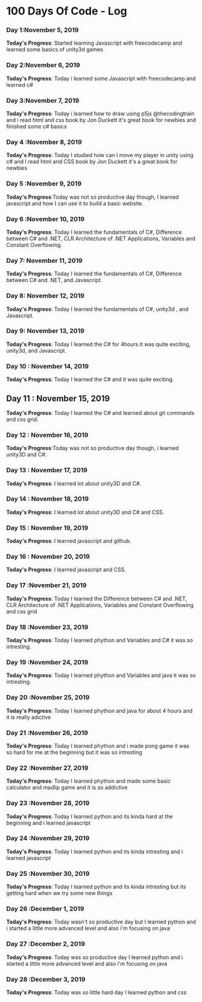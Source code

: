 # 100 Days Of Code - Log

### Day 1:November 5, 2019 


**Today's Progress**: Started learning Javascript with freecodecamp and learned some basics of unity3d games


### Day 2:November 6, 2019 


**Today's Progress**: Today i learned some Javascript with freecodecamp and learned c# 


### Day 3:November 7, 2019 


**Today's Progress**: Today i learned how to draw using p5js @thecodingtrain and i read html and css book by Jon Duckett it's great book for newbies and finished some c# basics


### Day 4 :November 8, 2019 


**Today's Progress**: Today I studied how can I move my player in unity using c# and I read html and CSS book by Jon Duckett it's a great book for newbies 


### Day 5 :November 9, 2019 


**Today's Progress**:Today was not so productive day though, I learned javascript and how I can use it to build a basic website.


### Day 6 :November 10, 2019 


**Today's Progress**: Today I learned the fundamentals of C#, Difference between C# and .NET, CLR Architecture of .NET Applications, Variables and Constant Overflowing.


### Day 7: November 11, 2019 


**Today's Progress**: Today I learned the fundamentals of C#, Difference between C# and .NET, and Javascript.


### Day 8: November 12, 2019 


**Today's Progress**: Today I learned the fundamentals of C#, unity3d , and Javascript.


### Day 9: November 13, 2019 


**Today's Progress**:  Today I learned the C# for 4hours it was quite exciting, unity3d, and Javascript.


### Day 10 : November 14, 2019 


**Today's Progress**:  Today I learned the C# and  it was quite exciting.

## Day 11 : November 15, 2019 


**Today's Progress**:  Today I learned the C# and learned about git commands and css grid.


### Day 12 : November 16, 2019 


**Today's Progress**:Today was not so productive day though, i learned unity3D and C#.

### Day 13 : November 17, 2019 


**Today's Progress**: I learned lot about unity3D and C#.


### Day 14 : November 18, 2019 


**Today's Progress**: I learned lot about unity3D and C# and CSS.


### Day 15 : November 19, 2019 


**Today's Progress**: I learned javascript and github.


### Day 16 : November 20, 2019 


**Today's Progress**: I learned javascript and CSS.



### Day 17 :November 21, 2019 


**Today's Progress**: Today I learned the Difference between C# and .NET, CLR Architecture of .NET Applications, Variables and Constant Overflowing and css grid


### Day 18 :November 23, 2019 


**Today's Progress**: Today I learned phython and Variables and C# it was so intresting.


### Day 19 :November 24, 2019 


**Today's Progress**: Today I learned phython and Variables and java it was so intresting.

### Day 20 :November 25, 2019 


**Today's Progress**: Today I learned phython and java for about 4 hours and it is really adictive

### Day 21 :November 26, 2019 


**Today's Progress**: Today I learned phython and i made pong game it was so hard for me at the 
beginning but it was so intresting

### Day 22 :November 27, 2019 


**Today's Progress**: Today I learned phython and made some basic calculator and madlip game and it is so addictive


### Day 23 :November 28, 2019 


**Today's Progress**: Today I learned python and its kinda hard at the beginning and i learned javascript


### Day 24 :November 29, 2019 


**Today's Progress**: Today I learned python and its kinda intresting and i learned javascript

### Day 25 :November 30, 2019 


**Today's Progress**: Today I learned python and its kinda intresting but its getting hard when we try some new things

### Day 26 :December 1, 2019 


**Today's Progress**: Today wasn't so productive day but I learned python and i started a little more advanced level and also i'm focusing on java  

### Day 27 :December 2, 2019 


**Today's Progress**: Today was so productive day I learned python and i started a little more advanced level and also i'm focusing on java  

### Day 28 :December 3, 2019 


**Today's Progress**: Today was so little hard day I learned python and css 


